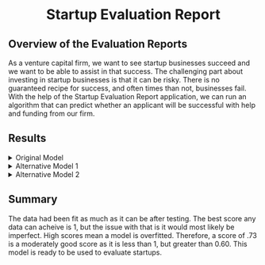 <h1 align="center">Startup Evaluation Report</h1>

## Overview of the Evaluation Reports

As a venture capital firm, we want to see startup businesses succeed and we want to be able to assist in that success. The challenging part about investing in startup businesses is that it can be risky. There is no guaranteed recipe for success, and often times than not, businesses fail. With the help of the Startup Evaluation Report application, we can run an algorithm that can predict whether an applicant will be successful with help and funding from our firm.

## Results

<details>
<summary>Original Model</summary>
 
 
The Original Model scored 55.49% in loss and 72.96% in accuracy. 

 
 The model used scaled data. The Neural Network structure was cookie cutter, as in we pulled the number of inputs from the length of the data, our output neurons we equal to 1, we had 2 hidden layers of which were calculated using a standard calculation. The usage of the *relu* activation function was used for both hidden layers, and sigmoid used for the output as our final data should be binary.
    
```
nn.add(Dense(input_dim=number_input_features, units=hidden_nodes_layer1 , activation="relu"))
nn.add(Dense(units=hidden_nodes_layer2, activation="relu"))
nn.add(Dense(units=number_output_neurons, activation="sigmoid"))
```


</details>


<details>
<summary>Alternative Model 1</summary>
 
 
The Alternative Model 1 scored 55.32% in loss and 73.06% in accuracy.
 
 The model used scaled data, had a number of inputs equal to the the length of the data, 1 output neuron, and 4 hidden layers using *relu* with one using *sigmoid*. The nodes of the hidden layers were staggered descreasing by twenty.
    
```
nn_A1.add(Dense(input_dim=number_input_features, units=hidden_nodes_layer1_A1 , activation="relu"))
nn_A1.add(Dense(units=hidden_nodes_layer2_A1, activation="relu"))
nn_A1.add(Dense(units=hidden_nodes_layer3_A1, activation="relu"))
nn_A1.add(Dense(units=hidden_nodes_layer4_A1, activation="sigmoid"))
nn_A1.add(Dense(units=number_output_neurons_A1, activation="sigmoid"))
```
The model was fit by using 50 epochs.
</details>

<details>
<summary>Alternative Model 2</summary>


The Alternative Model 2 scored 55.25% in loss and 73.08% in accuracy.
 
The model used scaled data, had a number of inputs equal to the the length of the data, 1 output neuron, and 3 hidden layers using *relu*. The nodes of the hidden layers were decreased in large quantities. Originally, the idea was that more hidden layers might help, but it only made the loss percentage increase. The process to get the model down to the current score was trial and error.
 
```
nn_A2.add(Dense(input_dim=number_input_features, units=hidden_nodes_layer1_A2 , activation="relu"))

nn_A2.add(Dense(units=hidden_nodes_layer2_A2, activation="relu"))
# nn_A2.add(Dense(units=hidden_nodes_layer3_A2, activation="relu"))
# nn_A2.add(Dense(units=hidden_nodes_layer4_A2, activation="relu"))
# nn_A2.add(Dense(units=hidden_nodes_layer5_A2, activation="relu"))
nn_A2.add(Dense(units=hidden_nodes_layer6_A2, activation="relu"))
# nn_A2.add(Dense(units=hidden_nodes_layer7_A2, activation="relu"))
# nn_A2.add(Dense(units=hidden_nodes_layer8_A2, activation="relu"))
# nn_A2.add(Dense(units=hidden_nodes_layer9_A2, activation="sigmoid"))
# nn_A2.add(Dense(units=hidden_nodes_layer10_A2, activation="relu"))
# nn_A2.add(Dense(units=hidden_nodes_layer11_A2, activation="sigmoid"))

nn_A2.add(Dense(units=number_output_neurons_A2, activation="sigmoid"))
```

</details>

## Summary

The data had been fit as much as it can be after testing. The best score any data can acheive is 1, but the issue with that is it would most likely be imperfect. High scores mean a model is overfitted. Therefore, a score of .73 is a moderately good score as it is less than 1, but greater than 0.60. This model is ready to be used to evaluate startups.

